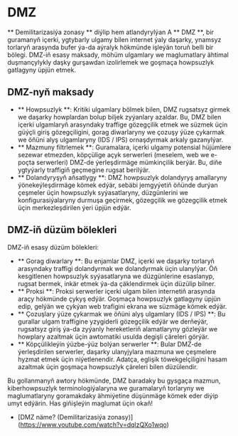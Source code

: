 # DMZ

** Demilitarizasiýa zonasy ** diýlip hem atlandyrylýan A ** DMZ **, bir guramanyň içerki, ygtybarly ulgamy bilen internet ýaly daşarky, ynamsyz torlaryň arasynda bufer ýa-da aýralyk hökmünde işleýän toruň belli bir bölegi. DMZ-iň esasy maksady, möhüm ulgamlary we maglumatlary ähtimal duşmançylykly daşky gurşawdan izolirlemek we goşmaça howpsuzlyk gatlagyny üpjün etmek.

## DMZ-nyň maksady

- ** Howpsuzlyk **: Kritiki ulgamlary bölmek bilen, DMZ rugsatsyz girmek we daşarky howplardan bolup biljek zyýanlary azaldar. Bu, DMZ bilen içerki ulgamlaryň arasyndaky traffige gözegçilik etmek we süzmek üçin güýçli giriş gözegçiligini, gorag diwarlaryny we çozuşy ýüze çykarmak we öňüni alyş ulgamlaryny (IDS / IPS) ornaşdyrmak arkaly gazanylýar.
- ** Mazmuny filtrlemek **: Guramalara, içerki ulgamy potensial hüjümlere sezewar etmezden, köpçülige açyk serwerleri (meselem, web we e-poçta serwerleri) DMZ-de ýerleşdirmäge mümkinçilik berýär. Bu, diňe ygtyýarly traffigiň geçmegine rugsat berilýär.
- ** Dolandyryşyň aňsatlygy **: DMZ howpsuzlyk dolandyryş amallaryny ýönekeýleşdirmäge kömek edýär, sebäbi jemgyýetiň öňünde durýan çeşmeler üçin howpsuzlyk syýasatlaryny, düzgünlerini we konfigurasiýalaryny durmuşa geçirmek, gözegçilik we gözegçilik etmek üçin merkezleşdirilen ýeri üpjün edýär.

## DMZ-iň düzüm bölekleri

DMZ-iň esasy düzüm bölekleri:

- ** Gorag diwarlary **: Bu enjamlar DMZ, içerki we daşarky torlaryň arasyndaky traffigi dolandyrmak we dolandyrmak üçin ulanylýar. Öň kesgitlenen howpsuzlyk syýasatlaryna we düzgünlerine esaslanyp, rugsat bermek, inkär etmek ýa-da çäklendirmek üçin düzülip bilner.
- ** Proksi **: Proksi serwerler içerki ulgam bilen internetiň arasynda araçy hökmünde çykyş edýär. Goşmaça howpsuzlyk gatlagyny üpjün edip, gelýän we çykýan web trafigini ekrana we süzmäge kömek edýär.
- ** Çozuşlary ýüze çykarmak we öňüni alyş ulgamlary (IDS / IPS) **: Bu gurallar ulgam traffigine yzygiderli gözegçilik edýär we derňeýär, rugsatsyz giriş ýa-da zyýanly hereketleriň alamatlaryny gözleýär we howplary azaltmak üçin awtomatiki usulda degişli çäreleri görýär.
- ** Köpçülikleýin ýüzbe-ýüz bolýan serwerler **: Bular DMZ-de ýerleşdirilen serwerler, daşarky ulanyjylara mazmuna we çeşmelere hyzmat etmek üçin niýetlenendir. Adatça, eglişik töwekgelçiligini hasam azaltmak üçin goşmaça howpsuzlyk çäreleri bilen düzülendir.

Bu gollanmanyň awtory hökmünde, DMZ baradaky bu gysgaça mazmun, kiberhowpsuzlyk terminologiýalaryna we guramalaryň torlaryny we maglumatlaryny goramakdaky ähmiýetine düşünmäge kömek eder diýip umyt edýärin. Has giňişleýin maglumat üçin okaň!

- [DMZ näme? (Demilitarizasiýa zonasy)] (https://www.youtube.com/watch?v=dqlzQXo1wqo)